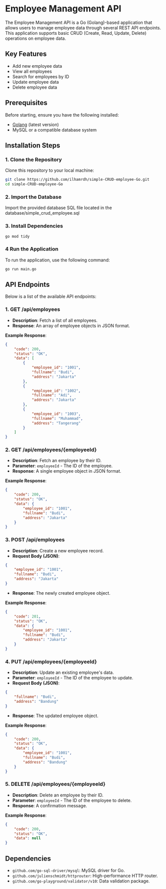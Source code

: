 # Employee Management API

The Employee Management API is a Go (Golang)-based application that allows users to manage employee data through several REST API endpoints. This application supports basic CRUD (Create, Read, Update, Delete) operations on employee data.

## Key Features

-   Add new employee data
-   View all employees
-   Search for employees by ID
-   Update employee data
-   Delete employee data

## Prerequisites

Before starting, ensure you have the following installed:

-   [Golang](https://golang.org/doc/install) (latest version)
-   MySQL or a compatible database system

## Installation Steps

### 1. Clone the Repository

Clone this repository to your local machine:

```bash
git clone https://github.com/ilhamrdh/simple-CRUD-employee-Go.git
cd simple-CRUD-employee-Go
```

### 2. Import the Database

Import the provided database SQL file located in the database/simple_crud_employee.sql

### 3. Install Dependencies

```bash
go mod tidy
```

### 4 Run the Application

To run the application, use the following command:

```bash
go run main.go
```

## API Endpoints

Below is a list of the available API endpoints:

### 1. **GET /api/employees**

-   **Description**: Fetch a list of all employees.
-   **Response**: An array of employee objects in JSON format.

**Example Response**:

```json
{
    "code": 200,
    "status": "OK",
    "data": [
        {
            "employee_id": "1001",
            "fullname": "Budi",
            "address": "Jakarta"
        },
        {
            "employee_id": "1002",
            "fullname": "Adi",
            "address": "Jakarta"
        },
        {
            "employee_id": "1003",
            "fullname": "Muhammad",
            "address": "Tangerang"
        }
    ]
}
```

### 2. **GET /api/employees/{employeeId}**

-   **Description**: Fetch an employee by their ID.
-   **Parameter**: `employeeId` - The ID of the employee.
-   **Response**: A single employee object in JSON format.

**Example Response**:

```json
{
    "code": 200,
    "status": "OK",
    "data": {
        "employee_id": "1001",
        "fullname": "Budi",
        "address": "Jakarta"
    }
}
```

### 3. **POST /api/employees**

-   **Description**: Create a new employee record.
-   **Request Body (JSON)**:

```json
{
    "employee_id": "1001",
    "fullname": "Budi",
    "address": "Jakarta"
}
```

-   **Response**: The newly created employee object.

**Example Response**:

```json
{
    "code": 201,
    "status": "OK",
    "data": {
        "employee_id": "1001",
        "fullname": "Budi",
        "address": "Jakarta"
    }
}
```

### 4. **PUT /api/employees/{employeeId}**

-   **Description**: Update an existing employee's data.
-   **Parameter**: `employeeId` - The ID of the employee to update.
-   **Request Body (JSON)**:

```json
{
    "fullname": "Budi",
    "address": "Bandung"
}
```

-   **Response**: The updated employee object.

**Example Response**:

```json
{
    "code": 200,
    "status": "OK",
    "data": {
        "employee_id": "1001",
        "fullname": "Budi",
        "address": "Bandung"
    }
}
```

### 5. **DELETE /api/employees/{employeeId}**

-   **Description**: Delete an employee by their ID.
-   **Parameter**: `employeeId` - The ID of the employee to delete.
-   **Response**: A confirmation message.

**Example Response**:

```json
{
    "code": 200,
    "status": "OK",
    "data": null
}
```

## Dependencies

-   `github.com/go-sql-driver/mysql`: MySQL driver for Go.
-   `github.com/julienschmidt/httprouter`: High-performance HTTP router.
-   `github.com/go-playground/validator/v10`: Data validation package.

